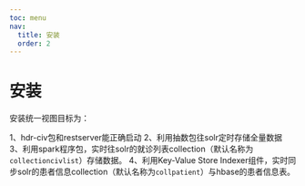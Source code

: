 ```yaml
---
toc: menu
nav:
  title: 安装
  order: 2
---
```



# 安装



安装统一视图目标为：

1、hdr-civ包和restserver能正确启动
2、利用抽数包往solr定时存储全量数据
3、利用spark程序包，实时往solr的就诊列表collection（默认名称为`collectioncivlist`）存储数据。
4、利用Key-Value Store Indexer组件，实时同步solr的患者信息collection（默认名称为`collpatient`）与hbase的患者信息表。